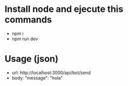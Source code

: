 # Install node and ejecute this commands
- npm i
- npm run dev

# Usage (json)
- url: http://localhost:3000/api/bot/send
- body: "message": "hola"